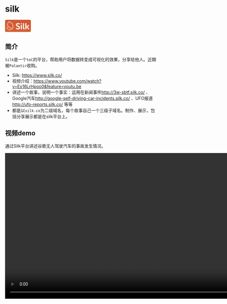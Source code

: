 # silk

 <img src="./img/silk-logo-160908.png" height="40" style="border-radius:4px;">


## 简介

`Silk`是一个`toC`的平台，帮助用户将数据转变成可视化的效果，分享给他人。近期被`Palantir`收购。

* Silk: <https://www.silk.co/>
* 视频介绍：<https://www.youtube.com/watch?v=Ex16LrHpoo0&feature=youtu.be>
* 讲述一个故事，说明一个事实：运用在新闻事件<http://3w-sbtf.silk.co/>
    、Google汽车<http://google-self-driving-car-incidents.silk.co/>
    、UFO报道<http://ufo-reports.silk.co/>
    等等
* 都是以`silk.co`为二级域名，每个故事自己一个三级子域名。制作、展示，包括分享展示都是在silk平台上。


## 视频demo

通过Silk平台讲述谷歌无人驾驶汽车的事故发生情况。

<video width="869" height="480" controls><source src="./video/silk-demo-google-cars-accidents.mp4"></video>

